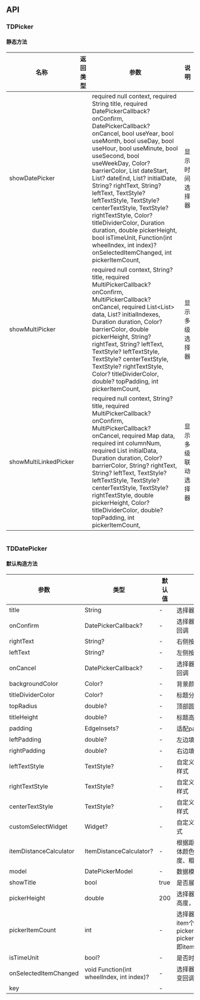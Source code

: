 ## API
### TDPicker

#### 静态方法

| 名称 | 返回类型 | 参数 | 说明 |
| --- | --- | --- | --- |
| showDatePicker |  |   required null context,  required String title,  required DatePickerCallback? onConfirm,  DatePickerCallback? onCancel,  bool useYear,  bool useMonth,  bool useDay,  bool useHour,  bool useMinute,  bool useSecond,  bool useWeekDay,  Color? barrierColor,  List<int> dateStart,  List<int>? dateEnd,  List<int>? initialDate,  String? rightText,  String? leftText,  TextStyle? leftTextStyle,  TextStyle? centerTextStyle,  TextStyle? rightTextStyle,  Color? titleDividerColor,  Duration duration,  double pickerHeight,  bool isTimeUnit,   Function(int wheelIndex, int index)? onSelectedItemChanged,  int pickerItemCount, | 显示时间选择器 |
| showMultiPicker |  |   required null context,  String? title,  required MultiPickerCallback? onConfirm,  MultiPickerCallback? onCancel,  required List<List<String>> data,  List<int>? initialIndexes,  Duration duration,  Color? barrierColor,  double pickerHeight,  String? rightText,  String? leftText,  TextStyle? leftTextStyle,  TextStyle? centerTextStyle,  TextStyle? rightTextStyle,  Color? titleDividerColor,  double? topPadding,  int pickerItemCount, | 显示多级选择器 |
| showMultiLinkedPicker |  |   required null context,  String? title,  required MultiPickerCallback? onConfirm,  MultiPickerCallback? onCancel,  required Map data,  required int columnNum,  required List initialData,  Duration duration,  Color? barrierColor,  String? rightText,  String? leftText,  TextStyle? leftTextStyle,  TextStyle? centerTextStyle,  TextStyle? rightTextStyle,  double pickerHeight,  Color? titleDividerColor,  double? topPadding,  int pickerItemCount, | 显示多级联动选择器 |

```
```
 ### TDDatePicker
#### 默认构造方法

| 参数 | 类型 | 默认值 | 说明 |
| --- | --- | --- | --- |
| title | String | - | 选择器标题 |
| onConfirm | DatePickerCallback? | - | 选择器确认按钮回调 |
| rightText | String? | - | 右侧按钮文案 |
| leftText | String? | - | 左侧按钮文案 |
| onCancel | DatePickerCallback? | - | 选择器取消按钮回调 |
| backgroundColor | Color? | - | 背景颜色 |
| titleDividerColor | Color? | - | 标题分割线颜色 |
| topRadius | double? | - | 顶部圆角 |
| titleHeight | double? | - | 标题高度 |
| padding | EdgeInsets? | - | 适配padding |
| leftPadding | double? | - | 左边填充 |
| rightPadding | double? | - | 右边填充 |
| leftTextStyle | TextStyle? | - | 自定义左侧文案样式 |
| rightTextStyle | TextStyle? | - | 自定义右侧文案样式 |
| centerTextStyle | TextStyle? | - | 自定义中间文案样式 |
| customSelectWidget | Widget? | - | 自定义选择框样式 |
| itemDistanceCalculator | ItemDistanceCalculator? | - | 根据距离计算字体颜色、透明度、粗细 |
| model | DatePickerModel | - | 数据模型 |
| showTitle | bool | true | 是否展示标题 |
| pickerHeight | double | 200 | 选择器List的视窗高度，默认200 |
| pickerItemCount | int | - | 选择器List视窗中item个数，pickerHeight / pickerItemCount即item高度 |
| isTimeUnit | bool? | - | 是否时间显示 |
| onSelectedItemChanged | void Function(int wheelIndex, int index)? | - | 选择器选中项改变回调 |
| key |  | - |  |
